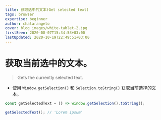```yaml
---
title: 获取选中的文本(Get selected text)
tags: browser
expertise: beginner
author: chalarangelo
cover: blog_images/white-tablet-2.jpg
firstSeen: 2020-08-07T15:34:53+03:00
lastUpdated: 2020-10-19T22:49:51+03:00
---
```


# 获取当前选中的文本。
> Gets the currently selected text.

- 使用 `Window.getSelection()` 和 `Selection.toString()` 获取当前选择的文本。

```js
const getSelectedText = () => window.getSelection().toString();
```

```js
getSelectedText(); // 'Lorem ipsum'
```
